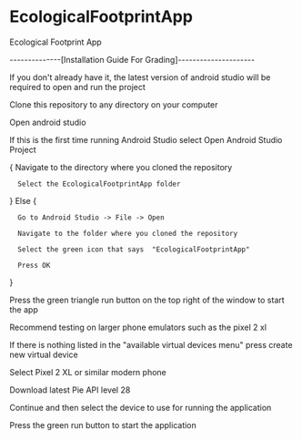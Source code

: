 # EcologicalFootprintApp
Ecological Footprint App


--------------[Installation Guide For Grading]---------------------

If you don't already have it, the latest version of android studio will be required to open and run the project

Clone this repository to any directory on your computer

Open android studio

If this is the first time running Android Studio select Open Android Studio Project

{     Navigate to the directory where you cloned the repository

      Select the EcologicalFootprintApp folder

}
Else
{

      Go to Android Studio -> File -> Open

      Navigate to the folder where you cloned the repository

      Select the green icon that says  "EcologicalFootprintApp"
      
      Press OK
}

Press the green triangle run button on the top right of the window to start the app

Recommend testing on larger phone emulators such as the pixel 2 xl

If there is nothing listed in the "available virtual devices menu" press create new virtual device

Select Pixel 2 XL or similar modern phone 

Download latest Pie API  level 28

Continue and then select the device to use for running the application

Press the green run button to start the application









